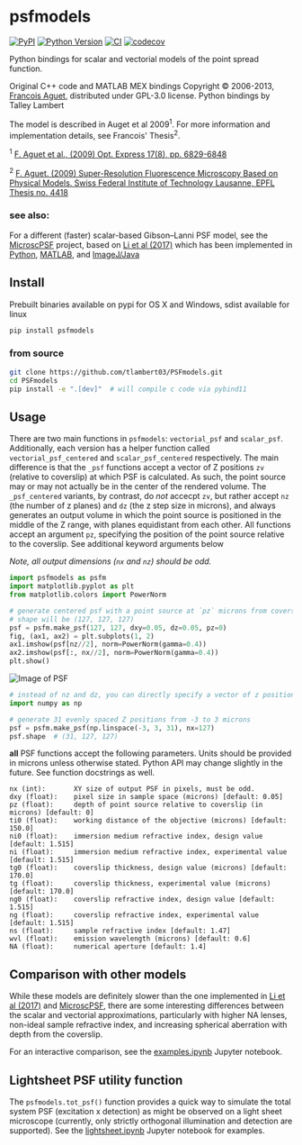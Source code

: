 # psfmodels

[![PyPI](https://img.shields.io/pypi/v/psfmodels.svg?color=green)](https://pypi.org/project/psfmodels)
[![Python
Version](https://img.shields.io/pypi/pyversions/psfmodels.svg?color=green)](https://python.org)
[![CI](https://github.com/tlambert03/psfmodels/actions/workflows/ci.yml/badge.svg)](https://github.com/tlambert03/psfmodels/actions/workflows/ci.yml)
[![codecov](https://codecov.io/gh/tlambert03/psfmodels/branch/main/graph/badge.svg)](https://codecov.io/gh/tlambert03/psfmodels)


Python bindings for scalar and vectorial models of the point spread function.

Original C++ code and MATLAB MEX bindings Copyright &copy; 2006-2013, [Francois
Aguet](http://www.francoisaguet.net/software.html), distributed under GPL-3.0
license. Python bindings by Talley Lambert

The model is described in Auget et al 2009<sup>1</sup>. For more information and
implementation details, see Francois' Thesis<sup>2</sup>.

<sup>1</sup> [F. Aguet et al., (2009) Opt. Express 17(8), pp.
6829-6848](https://doi.org/10.1364/OE.17.006829)

<sup>2</sup> [F. Aguet. (2009) Super-Resolution Fluorescence Microscopy Based on
Physical Models. Swiss Federal Institute of Technology Lausanne, EPFL Thesis no.
4418](http://bigwww.epfl.ch/publications/aguet0903.html)

### see also:

For a different (faster) scalar-based Gibson–Lanni PSF model, see the
[MicroscPSF](https://github.com/MicroscPSF) project, based on [Li et al
(2017)](https://doi.org/10.1364/JOSAA.34.001029) which has been implemented in
[Python](https://github.com/MicroscPSF/MicroscPSF-Py),
[MATLAB](https://github.com/MicroscPSF/MicroscPSF-Matlab), and
[ImageJ/Java](https://github.com/MicroscPSF/MicroscPSF-ImageJ)

## Install

Prebuilt binaries available on pypi for OS X and Windows, sdist available for
linux

```sh
pip install psfmodels
```

### from source

```sh
git clone https://github.com/tlambert03/PSFmodels.git
cd PSFmodels
pip install -e ".[dev]"  # will compile c code via pybind11
```

## Usage

There are two main functions in `psfmodels`: `vectorial_psf` and `scalar_psf`.
Additionally, each version has a helper function called `vectorial_psf_centered`
and `scalar_psf_centered` respectively. The main difference is that the `_psf`
functions accept a vector of Z positions `zv` (relative to coverslip) at which
PSF is calculated. As such, the point source may or may not actually be in the
center of the rendered volume. The `_psf_centered` variants, by contrast, do
_not_ accecpt `zv`, but rather accept `nz` (the number of z planes) and `dz`
(the z step size in microns), and always generates an output volume in which the
point source is positioned in the middle of the Z range, with planes equidistant
from each other. All functions accept an argument `pz`, specifying the position
of the point source relative to the coverslip. See additional keyword arguments
below

_Note, all output dimensions (`nx` and `nz`) should be odd._

```python
import psfmodels as psfm
import matplotlib.pyplot as plt
from matplotlib.colors import PowerNorm

# generate centered psf with a point source at `pz` microns from coverslip
# shape will be (127, 127, 127)
psf = psfm.make_psf(127, 127, dxy=0.05, dz=0.05, pz=0)
fig, (ax1, ax2) = plt.subplots(1, 2)
ax1.imshow(psf[nz//2], norm=PowerNorm(gamma=0.4))
ax2.imshow(psf[:, nx//2], norm=PowerNorm(gamma=0.4))
plt.show()
```

![Image of PSF](fig.png)

```python
# instead of nz and dz, you can directly specify a vector of z positions
import numpy as np

# generate 31 evenly spaced Z positions from -3 to 3 microns
psf = psfm.make_psf(np.linspace(-3, 3, 31), nx=127)
psf.shape  # (31, 127, 127)
```

**all** PSF functions accept the following parameters. Units should be provided
in microns unless otherwise stated. Python API may change slightly in the
future.  See function docstrings as well.

```
nx (int):       XY size of output PSF in pixels, must be odd.
dxy (float):    pixel size in sample space (microns) [default: 0.05]
pz (float):     depth of point source relative to coverslip (in microns) [default: 0]
ti0 (float):    working distance of the objective (microns) [default: 150.0]
ni0 (float):    immersion medium refractive index, design value [default: 1.515]
ni (float):     immersion medium refractive index, experimental value [default: 1.515]
tg0 (float):    coverslip thickness, design value (microns) [default: 170.0]
tg (float):     coverslip thickness, experimental value (microns) [default: 170.0]
ng0 (float):    coverslip refractive index, design value [default: 1.515]
ng (float):     coverslip refractive index, experimental value [default: 1.515]
ns (float):     sample refractive index [default: 1.47]
wvl (float):    emission wavelength (microns) [default: 0.6]
NA (float):     numerical aperture [default: 1.4]
```

## Comparison with other models

While these models are definitely slower than the one implemented in [Li et al
(2017)](https://doi.org/10.1364/JOSAA.34.001029) and
[MicroscPSF](https://github.com/MicroscPSF), there are some interesting
differences between the scalar and vectorial approximations, particularly with
higher NA lenses, non-ideal sample refractive index, and increasing spherical
aberration with depth from the coverslip.

For an interactive comparison, see the [examples.ipynb](examples.ipynb) Jupyter
notebook.

## Lightsheet PSF utility function

The `psfmodels.tot_psf()` function provides a quick way to simulate the total
system PSF (excitation x detection) as might be observed on a light sheet
microscope (currently, only strictly orthogonal illumination and detection are
supported).  See the [lightsheet.ipynb](lightsheet.ipynb) Jupyter notebook for
examples.

